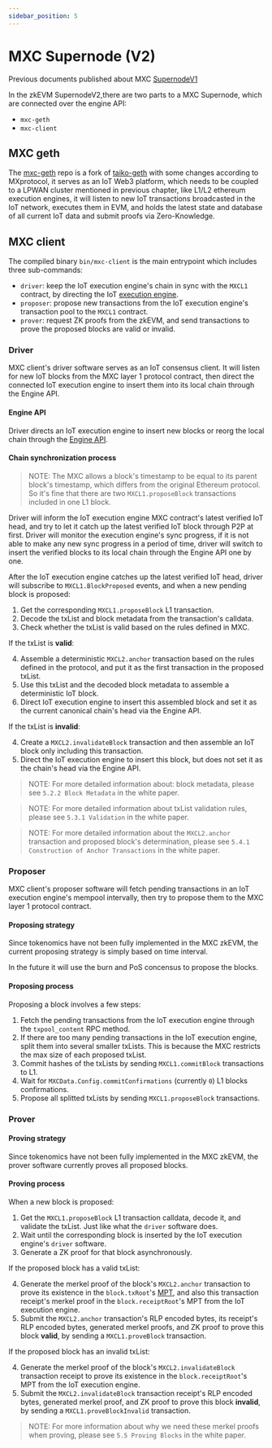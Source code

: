 ```yaml
---
sidebar_position: 5
---
```


# MXC Supernode (V2)

Previous documents published about MXC [SupernodeV1](https://www.mxc.org/supernode)

In the zkEVM SupernodeV2,there are two parts to a MXC Supernode, which are connected over the engine API:
- `mxc-geth`
- `mxc-client`


## MXC geth

The [mxc-geth](https://github.com/MXCzkEVM/) repo is a fork of [taiko-geth](https://github.com/taikoxyz/taiko-geth) with some changes according to MXprotocol, it serves as an IoT Web3 platform, which needs to be coupled to a LPWAN cluster mentioned in previous chapter, like L1/L2 ethereum execution engines, it will listen to new IoT transactions broadcasted in the IoT network, executes them in EVM, and holds the latest state and database of all current IoT data and submit proofs via Zero-Knowledge.

## MXC client

The compiled binary `bin/mxc-client` is the main entrypoint which includes three sub-commands:

- `driver`: keep the IoT execution engine's chain in sync with the `MXCL1` contract, by directing the IoT [execution engine](https://ethereum.org/en/glossary/#execution-client).
- `proposer`: propose new transactions from the IoT execution engine's transaction pool to the `MXCL1` contract.
- `prover`: request ZK proofs from the zkEVM, and send transactions to prove the proposed blocks are valid or invalid.

### Driver

MXC client's driver software serves as an IoT consensus client. It will listen for new IoT blocks from the MXC layer 1 protocol contract, then direct the connected IoT execution engine to insert them into its local chain through the Engine API.

#### Engine API

Driver directs an IoT execution engine to insert new blocks or reorg the local chain through the [Engine API](https://github.com/ethereum/execution-apis/blob/main/src/engine/specification.md).

#### Chain synchronization process

> NOTE: The MXC allows a block's timestamp to be equal to its parent block's timestamp, which differs from the original Ethereum protocol. So it's fine that there are two `MXCL1.proposeBlock` transactions included in one L1 block.

Driver will inform the IoT execution engine MXC contract's latest verified IoT head, and try to let it catch up the latest verified IoT block through P2P at first. Driver will monitor the execution engine's sync progress, if it is not able to make any new sync progress in a period of time, driver will switch to insert the verified blocks to its local chain through the Engine API one by one.

After the IoT execution engine catches up the latest verified IoT head, driver will subscribe to `MXCL1.BlockProposed` events, and when a new pending block is proposed:

1. Get the corresponding `MXCL1.proposeBlock` L1 transaction.
2. Decode the txList and block metadata from the transaction's calldata.
3. Check whether the txList is valid based on the rules defined in MXC.

If the txList is **valid**:

4. Assemble a deterministic `MXCL2.anchor` transaction based on the rules defined in the protocol, and put it as the first transaction in the proposed txList.
5. Use this txList and the decoded block metadata to assemble a deterministic IoT block.
6. Direct IoT execution engine to insert this assembled block and set it as the current canonical chain's head via the Engine API.

If the txList is **invalid**:

4. Create a `MXCL2.invalidateBlock` transaction and then assemble an IoT block only including this transaction.
5. Direct the IoT execution engine to insert this block, but does not set it as the chain's head via the Engine API.

> NOTE: For more detailed information about: block metadata, please see `5.2.2 Block Metadata` in the white paper.

> NOTE: For more detailed information about txList validation rules, please see `5.3.1 Validation` in the white paper.

> NOTE: For more detailed information about the `MXCL2.anchor` transaction and proposed block's determination, please see `5.4.1 Construction of Anchor Transactions` in the white paper.

### Proposer

MXC client's proposer software will fetch pending transactions in an IoT execution engine's mempool intervally, then try to propose them to the MXC layer 1 protocol contract.

#### Proposing strategy

Since tokenomics have not been fully implemented in the MXC zkEVM, the current proposing strategy is simply based on time interval.

In the future it will use the burn and PoS concensus to propose the blocks.

#### Proposing process

Proposing a block involves a few steps:

1. Fetch the pending transactions from the IoT execution engine through the `txpool_content` RPC method.
2. If there are too many pending transactions in the IoT execution engine, split them into several smaller txLists. This is because the MXC restricts the max size of each proposed txList.
3. Commit hashes of the txLists by sending `MXCL1.commitBlock` transactions to L1.
4. Wait for `MXCData.Config.commitConfirmations` (currently `0`) L1 blocks confirmations.
5. Propose all splitted txLists by sending `MXCL1.proposeBlock` transactions.

### Prover

#### Proving strategy

Since tokenomics have not been fully implemented in the MXC zkEVM, the prover software currently proves all proposed blocks.

#### Proving process

When a new block is proposed:

1. Get the `MXCL1.proposeBlock` L1 transaction calldata, decode it, and validate the txList. Just like what the `driver` software does.
2. Wait until the corresponding block is inserted by the IoT execution engine's `driver` software.
3. Generate a ZK proof for that block asynchronously.

If the proposed block has a valid txList:

4. Generate the merkel proof of the block's `MXCL2.anchor` transaction to prove its existence in the `block.txRoot`'s [MPT](https://ethereum.org/en/developers/docs/data-structures-and-encoding/patricia-merkle-trie/), and also this transaction receipt's merkel proof in the `block.receiptRoot`'s MPT from the IoT execution engine.
5. Submit the `MXCL2.anchor` transaction's RLP encoded bytes, its receipt's RLP encoded bytes, generated merkel proofs, and ZK proof to prove this block **valid**, by sending a `MXCL1.proveBlock` transaction.

If the proposed block has an invalid txList:

4. Generate the merkel proof of the block's `MXCL2.invalidateBlock` transaction receipt to prove its existence in the `block.receiptRoot`'s MPT from the IoT execution engine.
5. Submit the `MXCL2.invalidateBlock` transaction receipt's RLP encoded bytes, generated merkel proof, and ZK proof to prove this block **invalid**, by sending a `MXCL1.proveBlockInvalid` transaction.

> NOTE: For more information about why we need these merkel proofs when proving, please see `5.5 Proving Blocks` in the white paper.
